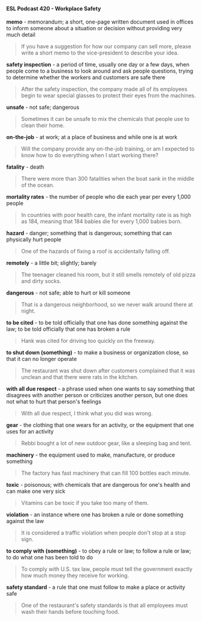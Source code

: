 #### ESL Podcast 420 - Workplace Safety

**memo** - memorandum; a short, one-page written document used in offices to
inform someone about a situation or decision without providing very much detail

> If you have a suggestion for how our company can sell more, please write a
short memo to the vice-president to describe your idea.

**safety inspection** - a period of time, usually one day or a few days, when
people come to a business to look around and ask people questions, trying to
determine whether the workers and customers are safe there

> After the safety inspection, the company made all of its employees begin to
wear special glasses to protect their eyes from the machines.

**unsafe** - not safe; dangerous

> Sometimes it can be unsafe to mix the chemicals that people use to clean their
home.

**on-the-job** - at work; at a place of business and while one is at work

> Will the company provide any on-the-job training, or am I expected to know how
to do everything when I start working there?

**fatality** - death

> There were more than 300 fatalities when the boat sank in the middle of the
ocean.

**mortality rates** - the number of people who die each year per every 1,000
people

> In countries with poor health care, the infant mortality rate is as high as 184,
meaning that 184 babies die for every 1,000 babies born.

**hazard** - danger; something that is dangerous; something that can physically
hurt people

> One of the hazards of fixing a roof is accidentally falling off.

**remotely** - a little bit; slightly; barely

> The teenager cleaned his room, but it still smells remotely of old pizza and dirty
socks.

**dangerous** - not safe; able to hurt or kill someone

> That is a dangerous neighborhood, so we never walk around there at night.

**to be cited** - to be told officially that one has done something against the law; to
be told officially that one has broken a rule

> Hank was cited for driving too quickly on the freeway.

**to shut down (something)** - to make a business or organization close, so that it
can no longer operate

> The restaurant was shut down after customers complained that it was unclean
and that there were rats in the kitchen.

**with all due respect** - a phrase used when one wants to say something that
disagrees with another person or criticizes another person, but one does not
what to hurt that person's feelings

> With all due respect, I think what you did was wrong.

**gear** - the clothing that one wears for an activity, or the equipment that one uses
for an activity

> Rebbi bought a lot of new outdoor gear, like a sleeping bag and tent.

**machinery** - the equipment used to make, manufacture, or produce something

> The factory has fast machinery that can fill 100 bottles each minute.

**toxic** - poisonous; with chemicals that are dangerous for one's health and can
make one very sick

> Vitamins can be toxic if you take too many of them.

**violation** - an instance where one has broken a rule or done something against
the law

> It is considered a traffic violation when people don't stop at a stop sign.

**to comply with (something)** - to obey a rule or law; to follow a rule or law; to do
what one has been told to do

> To comply with U.S. tax law, people must tell the government exactly how much
money they receive for working.

**safety standard** - a rule that one must follow to make a place or activity safe

> One of the restaurant's safety standards is that all employees must wash their
hands before touching food.

